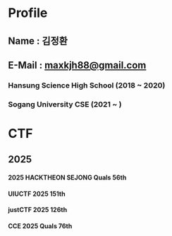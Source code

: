 # Profile
## Name : 김정환
## E-Mail : maxkjh88@gmail.com
### Hansung Science High School (2018 ~ 2020)
### Sogang University CSE (2021 ~ )
# CTF
## 2025
#### 2025 HACKTHEON SEJONG Quals 56th
#### UIUCTF 2025 151th
#### justCTF 2025 126th
#### CCE 2025 Quals 76th


<!--
**JH0814/JH0814** is a ✨ _special_ ✨ repository because its `README.md` (this file) appears on your GitHub profile.

Here are some ideas to get you started:

- 🔭 I’m currently working on ...
- 🌱 I’m currently learning ...
- 👯 I’m looking to collaborate on ...
- 🤔 I’m looking for help with ...
- 💬 Ask me about ...
- 📫 How to reach me: ...
- 😄 Pronouns: ...
- ⚡ Fun fact: ...
-->
